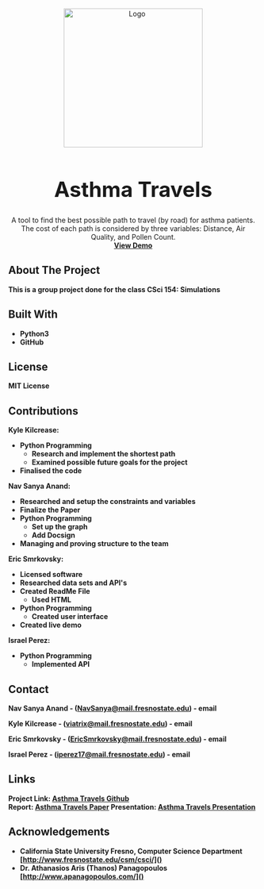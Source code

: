 <!-- PROJECT LOGO -->
<br />
<p align="center">
  <a href="https://github.com/NavSanya/AsthmaTravels">
    <img src="https://github.com/NavSanya/AsthmaTravels/blob/main/Images/Logo1.png" alt="Logo" width="280" height="280">
  </a>

  <h1 style="font-size:300%;" align="center" >Asthma Travels</h1>

  <p align="center">
     A tool to find the best possible path to travel (by road) for asthma patients. The cost of each path is considered by three variables: Distance, Air Quality, and Pollen Count.
    <br />
    <a href="https://www.youtube.com/embed/vo-diiCT6Ag"><strong>View Demo</a>
  </p>
</p>

<!-- ABOUT THE PROJECT -->
## About The Project
This is a group project done for the class CSci 154: Simulations

## Built With

* Python3[]()
* GitHub[]()

<!-- LICENSE -->
## License
MIT License

<!-- Contributions -->
## Contributions

Kyle Kilcrease:
  - Python Programming
    * Research and implement the shortest path
    * Examined possible future goals for the project
  - Finalised the code  

Nav Sanya Anand:
  - Researched and setup the constraints and variables
  - Finalize the Paper
  - Python Programming
    * Set up the graph
    * Add Docsign
  - Managing and proving structure to the team

Eric Smrkovsky:  
  - Licensed software
  - Researched data sets and API's  
  - Created ReadMe File  
    * Used HTML
  - Python Programming
    * Created user interface
  - Created live demo

Israel Perez:
  - Python Programming
    * Implemented API


<!-- CONTACT -->
## Contact

<!-- #Your Name - [@twitter_handle](https://twitter.com/twitter_handle) - email -->
Nav Sanya Anand - (NavSanya@mail.fresnostate.edu) - email

Kyle Kilcrease - (viatrix@mail.fresnostate.edu) - email

Eric Smrkovsky - (EricSmrkovsky@mail.fresnostate.edu) - email

Israel Perez - (iperez17@mail.fresnostate.edu) - email

## Links

Project Link: [Asthma Travels Github](https://github.com/NavSanya/AsthmaTravels)  
Report: [Asthma Travels Paper](https://drive.google.com/file/d/1Xq71nmw41uSiu_T0WkxwucQ9S6Ro7O94/view?usp=sharing)
Presentation: [Asthma Travels Presentation](https://www.canva.com/design/DAEbnFlKmKg/kMN2j9xyyhvY3g6JE0sljQ/edit)

<!-- ACKNOWLEDGEMENTS -->
## Acknowledgements

* California State University Fresno, Computer Science Department [http://www.fresnostate.edu/csm/csci/]()
* Dr. Athanasios Aris (Thanos) Panagopoulos [http://www.apanagopoulos.com/]()
<!-- * []() -->

<!-- MARKDOWN LINKS & IMAGES -->
<!-- https://www.markdownguide.org/basic-syntax/#reference-style-links -->
[contributors-shield]: https://img.shields.io/github/contributors/EricSmrk/repo.svg?style=for-the-badge
[contributors-url]: https://github.com/NavSanya/AsthmaTravels/graphs/contributors
[forks-shield]: https://img.shields.io/github/forks/github_username/repo.svg?style=for-the-badge
[forks-url]: https://github.com/github_username/repo/network/members
[stars-shield]: https://img.shields.io/github/stars/github_username/repo.svg?style=for-the-badge
[stars-url]: https://github.com/github_username/repo/stargazers
[issues-shield]: https://img.shields.io/github/issues/github_username/repo.svg?style=for-the-badge
[issues-url]: https://github.com/github_username/repo/issues
[license-shield]: https://img.shields.io/github/license/github_username/repo.svg?style=for-the-badge
[license-url]: https://github.com/github_username/repo/blob/master/LICENSE.txt
[linkedin-shield]: https://img.shields.io/badge/-LinkedIn-black.svg?style=for-the-badge&logo=linkedin&colorB=555
[linkedin-url]: https://linkedin.com/in/github_username
